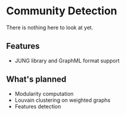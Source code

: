 # Community Detection

There is nothing here to look at yet.

## Features
* JUNG library and GraphML format support

## What's planned
* Modularity computation
* Louvain clustering on weighted graphs
* Features detection

